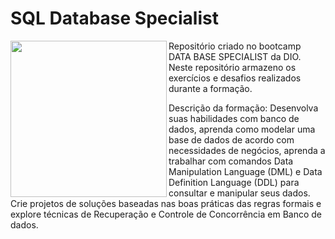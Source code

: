 # SQL Database Specialist


<picture> <img align="left" src="[https://hermes.digitalinnovation.one/tracks/bc454148-6e72-4047-95cc-d516706ae405.png]" width = 250px></picture>

Repositório criado no bootcamp DATA BASE SPECIALIST da DIO.
Neste repositório armazeno os exercícios e desafios realizados durante a formação.

Descrição da formação: Desenvolva suas habilidades com banco de dados, aprenda como modelar uma base de dados de acordo com necessidades de negócios, aprenda a trabalhar com comandos Data Manipulation Language (DML) e Data Definition Language (DDL) para consultar e manipular seus dados. Crie projetos de soluções baseadas nas boas práticas das regras formais e explore técnicas de Recuperação e Controle de Concorrência em Banco de dados.




   
